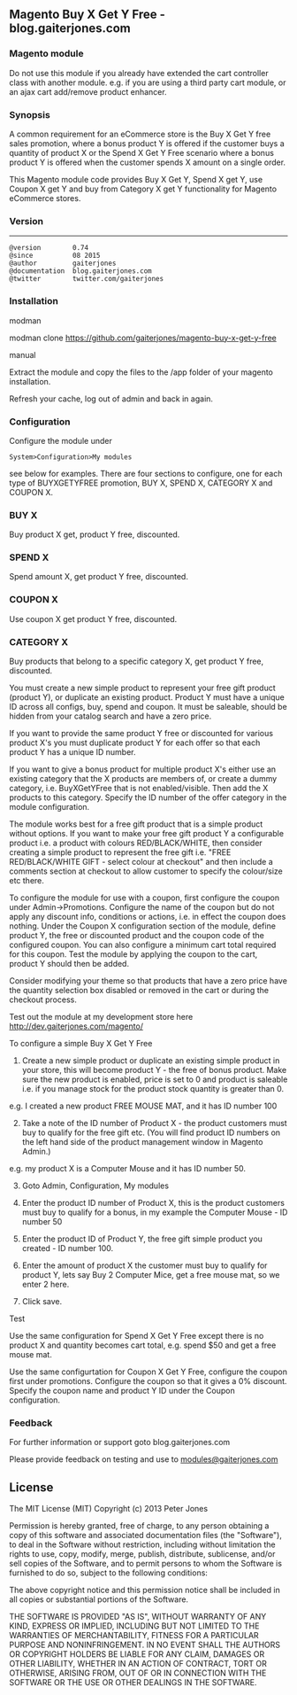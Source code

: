 ## Magento Buy X Get Y Free - blog.gaiterjones.com

### Magento module

Do not use this module if you already have extended the cart controller class with another module. e.g. if you are using a third party cart module, or an ajax cart add/remove product enhancer.

### Synopsis
A common requirement for an eCommerce store is the Buy X Get Y free sales promotion, where a bonus product Y is offered if the customer buys a quantity of product X or the Spend X Get Y Free scenario where a bonus product Y is offered when the customer spends X amount on a single order.

This Magento module code provides Buy X Get Y, Spend X get Y, use Coupon X get Y and buy from Category X get Y functionality for Magento eCommerce stores.

### Version
***
	@version		0.74
	@since			08 2015
	@author			gaiterjones
	@documentation	blog.gaiterjones.com
	@twitter		twitter.com/gaiterjones
	
### Installation
modman

modman clone https://github.com/gaiterjones/magento-buy-x-get-y-free

manual

Extract the module and copy the files to the /app folder of your magento installation.

Refresh your cache, log out of admin and back in again.

### Configuration

Configure the module under 

	System>Configuration>My modules
	
see below for examples. There are four sections to configure, one for each type of BUYXGETYFREE promotion, BUY X, SPEND X, CATEGORY X and COUPON X.

### BUY X
Buy product X get, product Y free, discounted.

### SPEND X
Spend amount X, get product Y free, discounted.

### COUPON X
Use coupon X get product Y free, discounted.

### CATEGORY X
Buy products that belong to a specific category X, get product Y free, discounted.

You must create a new simple product to represent your free gift product (product Y), or duplicate an existing product. Product Y must have a unique ID across all configs, buy, spend and coupon. It must be saleable, should be hidden from your catalog search and have a zero price.

If you want to provide the same product Y free or discounted for various product X's you must duplicate product Y for each offer so that each product Y has a unique ID number.

If you want to give a bonus product for multiple product X's either use an existing category that the X products are members of, or create a dummy category, i.e. BuyXGetYFree that is not enabled/visible. Then add the X products to this category. Specify the ID number of the offer category in the module configuration.

The module works best for a free gift product that is a simple product without options. If you want to make your free gift product Y a configurable product i.e. a product with colours RED/BLACK/WHITE, then consider creating a simple product to represent the free gift i.e. "FREE RED/BLACK/WHITE GIFT - select colour at checkout" and then include a comments section at checkout to allow customer to specify the colour/size etc there.

To configure the module for use with a coupon, first configure the coupon under Admin->Promotions. Configure the name of the coupon but do not apply any discount info, conditions or actions, i.e. in effect the coupon does nothing. Under the Coupon X configuration section of the module, define product Y, the free or discounted product and the coupon code of the configured coupon. You can also configure a minimum cart total required for this coupon. Test the module by applying the coupon to the cart, product Y should then be added.

Consider modifying your theme so that products that have a zero price have the quantity selection box disabled or removed in the cart or during the checkout process.

Test out the module at my development store here http://dev.gaiterjones.com/magento/

To configure a simple Buy X Get Y Free

1. Create a new simple product or duplicate an existing simple product in your store, this will become product Y - the free of bonus product.
Make sure the new product is enabled, price is set to 0 and product is saleable i.e. if you manage stock for the product stock quantity is greater than 0.

e.g. I created a new product FREE MOUSE MAT, and it has ID number 100

2. Take a note of the ID number of Product X - the product customers must buy to qualify for the free gift etc. (You will find product ID numbers on the left hand
side of the product management window in Magento Admin.)

e.g. my product X is a Computer Mouse and it has ID number 50. 

3. Goto Admin, Configuration, My modules

4. Enter the product ID number of Product X, this is the product customers must buy to qualify for a bonus, in my example the Computer Mouse - ID number 50

5. Enter the product ID of Product Y, the free gift simple product you created - ID number 100.

6. Enter the amount of product X the customer must buy to qualify for product Y, lets say Buy 2 Computer Mice, get a free mouse mat, so we enter 2 here.

7. Click save.

Test

Use the same configuration for Spend X Get Y Free except there is no product X and quantity becomes cart total, e.g. spend $50 and get a free mouse mat.

Use the same configurtation for Coupon X Get Y Free, configure the coupon first under promotions. Configure the coupon so that it gives a 0% discount.
Specify the coupon name and product Y ID under the Coupon configuration.

### Feedback

For further information or support goto blog.gaiterjones.com


Please provide feedback on testing and use to modules@gaiterjones.com

## License

The MIT License (MIT)
Copyright (c) 2013 Peter Jones

Permission is hereby granted, free of charge, to any person obtaining a copy of this software and associated documentation files (the "Software"), to deal in the Software without restriction, including without limitation the rights to use, copy, modify, merge, publish, distribute, sublicense, and/or sell copies of the Software, and to permit persons to whom the Software is furnished to do so, subject to the following conditions:

The above copyright notice and this permission notice shall be included in all copies or substantial portions of the Software.

THE SOFTWARE IS PROVIDED "AS IS", WITHOUT WARRANTY OF ANY KIND, EXPRESS OR IMPLIED, INCLUDING BUT NOT LIMITED TO THE WARRANTIES OF MERCHANTABILITY, FITNESS FOR A PARTICULAR PURPOSE AND NONINFRINGEMENT. IN NO EVENT SHALL THE AUTHORS OR COPYRIGHT HOLDERS BE LIABLE FOR ANY CLAIM, DAMAGES OR OTHER LIABILITY, WHETHER IN AN ACTION OF CONTRACT, TORT OR OTHERWISE, ARISING FROM, OUT OF OR IN CONNECTION WITH THE SOFTWARE OR THE USE OR OTHER DEALINGS IN THE SOFTWARE.